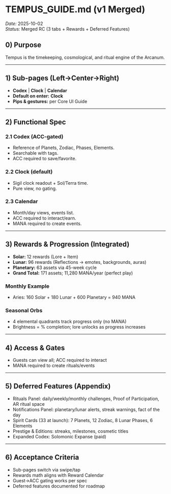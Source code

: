 # TEMPUS_GUIDE.md (v1 Merged)

_Date:_ 2025-10-02  
_Status:_ Merged RC (3 tabs + Rewards + Deferred Features)

## 0) Purpose
Tempus is the timekeeping, cosmological, and ritual engine of the Arcanum.

---
## 1) Sub-pages (Left→Center→Right)
- **Codex** | **Clock** | **Calendar**
- **Default on enter:** **Clock**
- **Pips & gestures:** per Core UI Guide

---
## 2) Functional Spec
### 2.1 Codex (ACC-gated)
- Reference of Planets, Zodiac, Phases, Elements.  
- Searchable with tags.  
- ACC required to save/favorite.

### 2.2 Clock (default)
- Sigil clock readout + Sol/Terra time.  
- Pure view, no gating.

### 2.3 Calendar
- Month/day views, events list.  
- ACC required to interact/earn.  
- MANA required to create events.

---
## 3) Rewards & Progression (Integrated)
- **Solar:** 12 rewards (Lore + Item)  
- **Lunar:** 96 rewards (Reflections → emotes, backgrounds, auras)  
- **Planetary:** 63 assets via 45-week cycle  
- **Grand Total:** 171 assets; 11,280 MANA/year (perfect play)

### Monthly Example
- Aries: 160 Solar + 180 Lunar + 600 Planetary = 940 MANA

### Seasonal Orbs
- 4 elemental quadrants track progress only (no MANA)
- Brightness = % completion; lore unlocks as progress increases

---
## 4) Access & Gates
- Guests can view all; ACC required to interact  
- MANA required to create rituals/events

---
## 5) Deferred Features (Appendix)
- Rituals Panel: daily/weekly/monthly challenges, Proof of Participation, AR ritual space  
- Notifications Panel: planetary/lunar alerts, streak warnings, fact of the day  
- Spirit Cards (33 at launch): 7 Planets, 12 Zodiac, 8 Lunar Phases, 6 Elements  
- Prestige & Editions: streaks, milestones, cosmetic titles  
- Expanded Codex: Solomonic Expanse (paid)

---
## 6) Acceptance Criteria
- Sub-pages switch via swipe/tap  
- Rewards math aligns with Reward Calendar  
- Guest→ACC gating works per spec  
- Deferred features documented for roadmap
